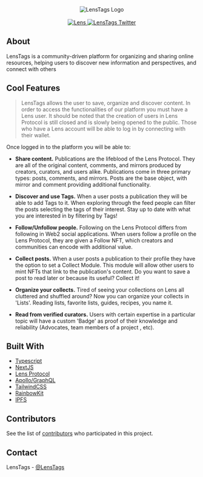 <div align="center">
    <img src="https://user-images.githubusercontent.com/56138448/218277797-b9dd65f8-2818-494f-b318-1a2f80578a43.png" alt="LensTags Logo">
    </div>
<br>
<div align="center">
    <a href="https://lenster.xyz/u/lenstags.lens">
        <img src="https://lens-badge.vercel.app/api/badge/lenstags.lens" alt="Lens">
    </a>
<a href="https://twitter.com/lenstags">
        <img src="https://img.shields.io/twitter/follow/lenstags?label=LensTags&style=flat&logo=twitter&color=1DA1F2" alt="LensTags Twitter">
    </a>
</div>

## About

LensTags is a community-driven platform for organizing and sharing online resources, helping users to discover new information and perspectives, and connect with others

## Cool Features
> LensTags allows the user to save, organize and discover content. In order to access the functionalities of our platform you must have a Lens user. It should be noted that the creation of users in Lens Protocol is still closed and is slowly being opened to the public.
Those who have a Lens account will be able to log in by connecting with their wallet.

Once logged in to the platform you will be able to:
* **Share content.** Publications are the lifeblood of the Lens Protocol. They are all of the original content, comments, and mirrors produced by creators, curators, and users alike. Publications come in three primary types: posts, comments, and mirrors. Posts are the base object, with mirror and comment providing additional functionality.

* **Discover and use Tags.** When a user posts a publication they will be able to add Tags to it. When exploring through the feed people can filter the posts selecting the tags of their interest. Stay up to date with what you are interested in by filtering by Tags!

* **Follow/Unfollow people.** Following on the Lens Protocol differs from following in Web2 social applications. When users follow a profile on the Lens Protocol, they are given a Follow NFT, which creators and communities can encode with additional value.

* **Collect posts.** When a user posts a publication to their profile they have the option to set a Collect Module. This module will allow other users to mint NFTs that link to the publication's content. Do you want to save a post to read later or because its useful? Collect it!

* **Organize your collects.** Tired of seeing your collections on Lens all cluttered and shuffled around? Now you can organize your collects in 'Lists'. Reading lists, favorite lists, guides, recipes, you name it.

* **Read from verified curators.** Users with certain expertise in a particular topic will have a custom 'Badge' as proof of their knowledge and reliability (Advocates, team members of a project , etc).

## Built With

* [Typescript](https://www.typescriptlang.org)
* [NextJS](https://nextjs.org)
* [Lens Protocol](https://docs.lens.xyz/docs)
* [Apollo/GraphQL](https://www.apollographql.com)
* [TailwindCSS](https://tailwindcss.com)
* [RainbowKit](https://www.rainbowkit.com)
* [IPFS](https://ipfs.tech)

## Contributors

See the list of [contributors](https://github.com/lenstags/lenstags/graphs/contributors) who participated in this project.

## Contact

LensTags - [@LensTags](https://twitter.com/Lenstags)
